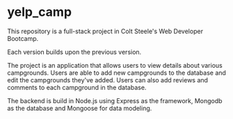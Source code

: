 # yelp_camp

This repository is a full-stack project in Colt Steele's Web Developer Bootcamp.

Each version builds upon the previous version.

The project is an application that allows users to view details about various campgrounds.
Users are able to add new campgrounds to the database and edit the campgrounds they've added.
Users can also add reviews and comments to each campground in the database.

The backend is build in Node.js using Express as the framework, Mongodb as the database
and Mongoose for data modeling.

